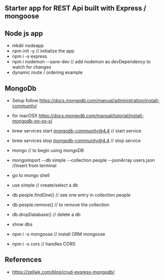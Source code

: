## Starter app for REST Api built with Express / mongoose


## Node js app

- mkdir nodeapp
- npm init -y // initialize the app
- npm i -s express
- npm i nodemon --save-dev // add nodemon as devDependency to watch for changes
- dynamic route / ordering example


## MongoDb

- Setup follow https://docs.mongodb.com/manual/administration/install-community/
- for macOSX https://docs.mongodb.com/manual/tutorial/install-mongodb-on-os-x/

- brew services start mongodb-community@4.4 // start service
- brew services stop mongodb-community@4.4 // stop service
- mongo // to begin using mongoDB

- mongoimport --db simple --collection people --jsonArray users.json //Insert from terminal
- go to mongo shell
- use simple // create/select a db
- db.people.findOne() // see one entry in collection people
- db.people.remove() // to remove the collection
- db.dropDatabase() // delete a db
- show dbs

- npm i -s mongoose // install ORM mongoose
- npm i -s cors // handles CORS


## References
- https://zellwk.com/blog/crud-express-mongodb/

